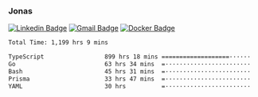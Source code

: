 ### Jonas
[![Linkedin Badge](https://img.shields.io/badge/-Jonas%20Neto-9933F7?style=flat-square&logo=Linkedin&logoColor=white&link=https://www.linkedin.com/in/jonas-nogueira-neto/)](https://www.linkedin.com/in/jonas-nogueira-neto/)
[![Gmail Badge](https://img.shields.io/badge/-nogueiraneto.jonas@gmail.com-9933F7?style=flat-square&logo=Gmail&logoColor=white&link=mailto:nogueiraneto.jonas@gmail.com)](mailto:nogueiraneto.jonas@gmail.com)
[![Docker Badge](https://img.shields.io/badge/-DockerHub-9933F7?style=flat-square&logo=Docker&logoColor=white&link=https://hub.docker.com/u/jonasssneto)](https://hub.docker.com/u/jonasssneto)


<!--START_SECTION:waka-->

```txt
Total Time: 1,199 hrs 9 mins

TypeScript                 899 hrs 18 mins ===================······   74.26 %
Go                         63 hrs 34 mins  =························   05.25 %
Bash                       45 hrs 31 mins  =························   03.76 %
Prisma                     33 hrs 47 mins  =························   02.79 %
YAML                       30 hrs          =························   02.48 %
```

<!--END_SECTION:waka-->
###

